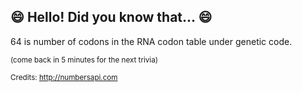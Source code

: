 ## :smile: Hello! Did you know that... :smile:
64 is number of codons in the RNA codon table under genetic code.

<sup>(come back in 5 minutes for the next trivia)</sup>


<sup>Credits: http://numbersapi.com</sup>

